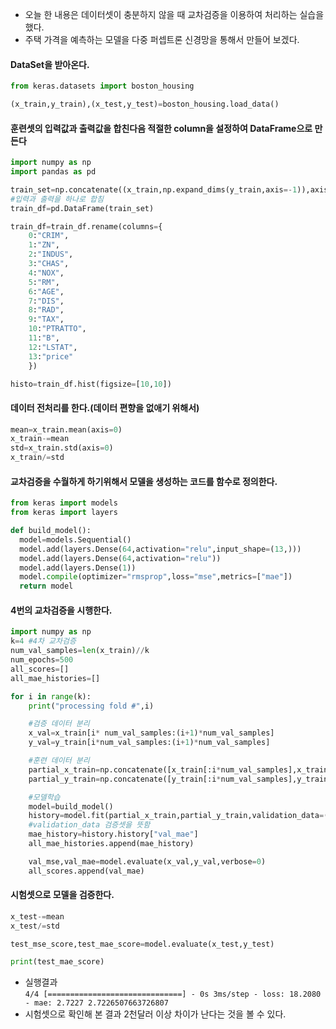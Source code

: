 - 오늘 한 내용은 데이터셋이 충분하지 않을 때 교차검증을 이용하여 처리하는 실습을 했다.
- 주택 가격을 예측하는 모델을 다중 퍼셉트론 신경망을 통해서 만들어 보겠다.
#### DataSet을 받아온다.
``` python
from keras.datasets import boston_housing

(x_train,y_train),(x_test,y_test)=boston_housing.load_data()
```  

#### 훈련셋의 입력값과 출력값을 합친다음 적절한 column을 설정하여 DataFrame으로 만든다
``` python
import numpy as np
import pandas as pd

train_set=np.concatenate((x_train,np.expand_dims(y_train,axis=-1)),axis=1)
#입력과 출력을 하나로 합침
train_df=pd.DataFrame(train_set)

train_df=train_df.rename(columns={
    0:"CRIM",
    1:"ZN",
    2:"INDUS",
    3:"CHAS",
    4:"NOX",
    5:"RM",
    6:"AGE",
    7:"DIS",
    8:"RAD",
    9:"TAX",
    10:"PTRATTO",
    11:"B",
    12:"LSTAT",
    13:"price"
    })

histo=train_df.hist(figsize=[10,10])
```  

#### 데이터 전처리를 한다.(데이터 편향을 없애기 위해서)
``` python
mean=x_train.mean(axis=0)
x_train-=mean
std=x_train.std(axis=0)
x_train/=std
```

#### 교차검증을 수월하게 하기위해서 모델을 생성하는 코드를 함수로 정의한다.
``` python
from keras import models
from keras import layers

def build_model():
  model=models.Sequential()
  model.add(layers.Dense(64,activation="relu",input_shape=(13,)))
  model.add(layers.Dense(64,activation="relu"))
  model.add(layers.Dense(1))
  model.compile(optimizer="rmsprop",loss="mse",metrics=["mae"])
  return model
```

#### 4번의 교차검증을 시행한다. 
``` python
import numpy as np
k=4 #4차 교차검증
num_val_samples=len(x_train)//k
num_epochs=500
all_scores=[]
all_mae_histories=[]

for i in range(k):
    print("processing fold #",i)

    #검증 데이터 분리
    x_val=x_train[i* num_val_samples:(i+1)*num_val_samples] 
    y_val=y_train[i*num_val_samples:(i+1)*num_val_samples]

    #훈련 데이터 분리
    partial_x_train=np.concatenate([x_train[:i*num_val_samples],x_train[(i+1)*num_val_samples:]],axis=0)
    partial_y_train=np.concatenate([y_train[:i*num_val_samples],y_train[(i+1)*num_val_samples:]],axis=0)

    #모델학습
    model=build_model()
    history=model.fit(partial_x_train,partial_y_train,validation_data=(x_val,y_val),epochs=num_epochs,batch_size=16)
    #validation_data 검증셋을 뜻함
    mae_history=history.history["val_mae"]
    all_mae_histories.append(mae_history)

    val_mse,val_mae=model.evaluate(x_val,y_val,verbose=0)
    all_scores.append(val_mae)

```

#### 시험셋으로 모델을 검증한다.
``` python
x_test-=mean
x_test/=std

test_mse_score,test_mae_score=model.evaluate(x_test,y_test)

print(test_mae_score)
```
- 실행결과  
`4/4 [==============================] - 0s 3ms/step - loss: 18.2080 - mae: 2.7227
2.7226507663726807`
- 시험셋으로 확인해 본 결과 2천달러 이상 차이가 난다는 것을 볼 수 있다.
